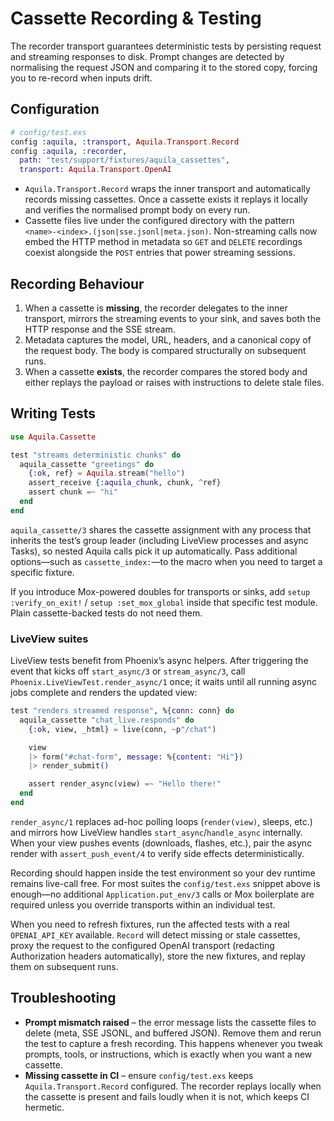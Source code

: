 # Cassette Recording & Testing

The recorder transport guarantees deterministic tests by persisting request
and streaming responses to disk. Prompt changes are detected by normalising
the request JSON and comparing it to the stored copy, forcing you to re-record
when inputs drift.

## Configuration

```elixir
# config/test.exs
config :aquila, :transport, Aquila.Transport.Record
config :aquila, :recorder,
  path: "test/support/fixtures/aquila_cassettes",
  transport: Aquila.Transport.OpenAI
```

- `Aquila.Transport.Record` wraps the inner transport and automatically
  records missing cassettes. Once a cassette exists it replays it locally and
  verifies the normalised prompt body on every run.
- Cassette files live under the configured directory with the pattern
  `<name>-<index>.(json|sse.jsonl|meta.json)`.
  Non-streaming calls now embed the HTTP method in metadata so `GET` and
  `DELETE` recordings coexist alongside the `POST` entries that power
  streaming sessions.

## Recording Behaviour

1. When a cassette is **missing**, the recorder delegates to the inner
   transport, mirrors the streaming events to your sink, and saves both the
   HTTP response and the SSE stream.
2. Metadata captures the model, URL, headers, and a canonical copy of the
   request body. The body is compared structurally on subsequent runs.
3. When a cassette **exists**, the recorder compares the stored body and either
   replays the payload or raises with instructions to delete stale files.

## Writing Tests

```elixir
use Aquila.Cassette

test "streams deterministic chunks" do
  aquila_cassette "greetings" do
    {:ok, ref} = Aquila.stream("hello")
    assert_receive {:aquila_chunk, chunk, ^ref}
    assert chunk =~ "hi"
  end
end
```

`aquila_cassette/3` shares the cassette assignment with any process that
inherits the test’s group leader (including LiveView processes and async Tasks),
so nested Aquila calls pick it up automatically. Pass additional options—such
as `cassette_index:`—to the macro when you need to target a specific fixture.

If you introduce Mox-powered doubles for transports or sinks, add
`setup :verify_on_exit!` / `setup :set_mox_global` inside that specific test
module. Plain cassette-backed tests do not need them.

### LiveView suites

LiveView tests benefit from Phoenix’s async helpers. After triggering the
event that kicks off `start_async/3` or `stream_async/3`, call
`Phoenix.LiveViewTest.render_async/1` once; it waits until all running async
jobs complete and renders the updated view:

```elixir
test "renders streamed response", %{conn: conn} do
  aquila_cassette "chat_live.responds" do
    {:ok, view, _html} = live(conn, ~p"/chat")

    view
    |> form("#chat-form", message: %{content: "Hi"})
    |> render_submit()

    assert render_async(view) =~ "Hello there!"
  end
end
```

`render_async/1` replaces ad-hoc polling loops (`render(view)`, sleeps, etc.)
and mirrors how LiveView handles `start_async`/`handle_async` internally. When
your view pushes events (downloads, flashes, etc.), pair the async render with
`assert_push_event/4` to verify side effects deterministically.

Recording should happen inside the test environment so your dev runtime remains
live-call free. For most suites the `config/test.exs` snippet above is enough—no
additional `Application.put_env/3` calls or Mox boilerplate are required unless
you override transports within an individual test.

When you need to refresh fixtures, run the affected tests with a
real `OPENAI_API_KEY` available. `Record` will detect missing or stale
cassettes, proxy the request to the configured OpenAI transport (redacting
Authorization headers automatically), store the new fixtures, and replay them
on subsequent runs.

## Troubleshooting

- **Prompt mismatch raised** – the error message lists the cassette files to
  delete (meta, SSE JSONL, and buffered JSON). Remove them and rerun the test
  to capture a fresh recording. This happens whenever you tweak prompts,
  tools, or instructions, which is exactly when you want a new cassette.
- **Missing cassette in CI** – ensure `config/test.exs` keeps
  `Aquila.Transport.Record` configured. The recorder replays locally when the
  cassette is present and fails loudly when it is not, which keeps CI hermetic.
